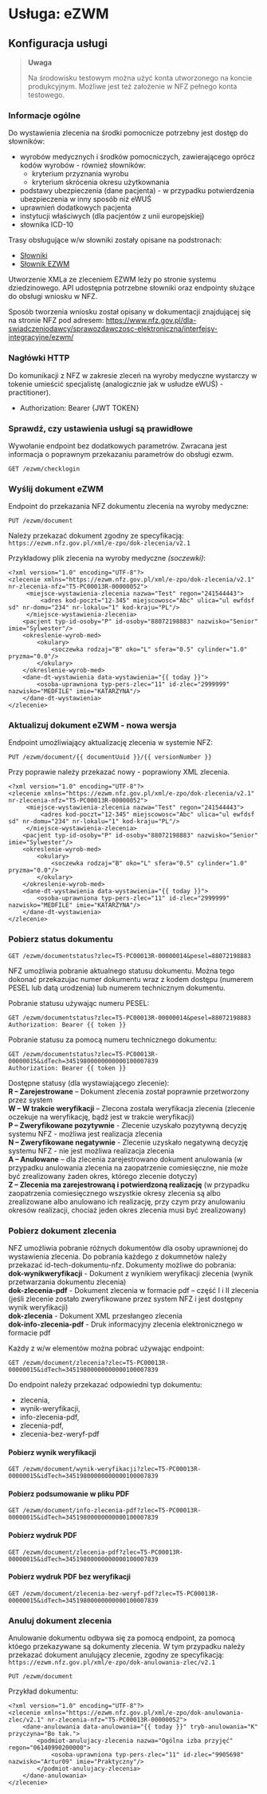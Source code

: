 # Usługa: eZWM

## Konfiguracja usługi

> __Uwaga__
>
> Na środowisku testowym można użyć konta utworzonego na koncie produkcyjnym.
> Możliwe jest też założenie w NFZ pełnego konta testowego.

### Informacje ogólne

Do wystawienia zlecenia na środki pomocnicze potrzebny jest dostęp do słowników:
 - wyrobów medycznych i środków pomocniczych, zawierającego oprócz kodów wyrobów - również słowników:
   - kryterium przyznania wyrobu
   - kryterium skrócenia okresu użytkownania
 - podstawy ubezpieczenia (dane pacjenta) - w przypadku potwierdzenia ubezpieczenia w inny sposób niż eWUŚ
 - uprawnień dodatkowych pacjenta
 - instytucji właściwych (dla pacjentów z unii europejskiej)
 - słownika ICD-10
   
Trasy obsługujące w/w słowniki zostały opisane na podstronach:
 - [Słowniki](Dictionaries.md)
 - [Słownik EZWM](EZWMDictionaries.md)
   
Utworzenie XMLa ze zleceniem EZWM leży po stronie systemu dziedzinowego. API udostępnia potrzebne słowniki oraz endpointy służące do obsługi wniosku w NFZ.

Sposób tworzenia wniosku został opisany w dokumentacji znajdującej się na stronie NFZ pod adresem:
https://www.nfz.gov.pl/dla-swiadczeniodawcy/sprawozdawczosc-elektroniczna/interfejsy-integracyjne/ezwm/

### Nagłówki HTTP
Do komunikacji z NFZ w zakresie zleceń na wyroby medyczne wystarczy w tokenie umieścić specjalistę (analogicznie jak w usłudze eWUŚ) - practitioner).
- Authorization: Bearer {JWT TOKEN}

### Sprawdź, czy ustawienia usługi są prawidłowe

Wywołanie endpoint bez dodatkowych parametrów. Zwracana jest informacja o poprawnym przekazaniu parametrów do obsługi ezwm.
```http request
GET /ezwm/checklogin
```

### Wyślij dokument eZWM
Endpoint do przekazania NFZ dokumentu zlecenia na wyroby medyczne:
```http request
PUT /ezwm/document
```
Należy przekazać dokument zgodny ze specyfikacją:  ```https://ezwm.nfz.gov.pl/xml/e-zpo/dok-zlecenia/v2.1```

Przykładowy plik zlecenia na wyroby medyczne *(soczewki)*:
```
<?xml version="1.0" encoding="UTF-8"?>
<zlecenie xmlns="https://ezwm.nfz.gov.pl/xml/e-zpo/dok-zlecenia/v2.1" nr-zlecenia-nfz="T5-PC00013R-00000052">
     <miejsce-wystawienia-zlecenia nazwa="Test" regon="241544443">
         <adres kod-poczt="12-345" miejscowosc="Abc" ulica="ul ewfdsf sd" nr-domu="234" nr-lokalu="1" kod-kraju="PL"/>
     </miejsce-wystawienia-zlecenia>
    <pacjent typ-id-osoby="P" id-osoby="88072198883" nazwisko="Senior" imie="Sylwester"/>
    <okreslenie-wyrob-med>
        <okulary>
            <soczewka rodzaj="B" oko="L" sfera="0.5" cylinder="1.0" pryzma="0.0"/>
        </okulary>
    </okreslenie-wyrob-med>
    <dane-dt-wystawienia data-wystawienia="{{ today }}">
        <osoba-uprawniona typ-pers-zlec="11" id-zlec="2999999" nazwisko="MEDFILE" imie="KATARZYNA"/>
    </dane-dt-wystawienia>
</zlecenie>
```

### Aktualizuj dokument eZWM - nowa wersja
Endpoint umożliwiający aktualizację zlecenia w systemie NFZ:
```http request
PUT /ezwm/document/{{ documentUuid }}/{{ versionNumber }}
```
Przy poprawie należy przekazać nowy - poprawiony XML zlecenia.
```
<?xml version="1.0" encoding="UTF-8"?>
<zlecenie xmlns="https://ezwm.nfz.gov.pl/xml/e-zpo/dok-zlecenia/v2.1" nr-zlecenia-nfz="T5-PC00013R-00000052">
     <miejsce-wystawienia-zlecenia nazwa="Test" regon="241544443">
         <adres kod-poczt="12-345" miejscowosc="Abc" ulica="ul ewfdsf sd" nr-domu="234" nr-lokalu="1" kod-kraju="PL"/>
     </miejsce-wystawienia-zlecenia>
    <pacjent typ-id-osoby="P" id-osoby="88072198883" nazwisko="Senior" imie="Sylwester"/>
    <okreslenie-wyrob-med>
        <okulary>
            <soczewka rodzaj="B" oko="L" sfera="0.5" cylinder="1.0" pryzma="0.0"/>
        </okulary>
    </okreslenie-wyrob-med>
    <dane-dt-wystawienia data-wystawienia="{{ today }}">
        <osoba-uprawniona typ-pers-zlec="11" id-zlec="2999999" nazwisko="MEDFILE" imie="KATARZYNA"/>
    </dane-dt-wystawienia>
</zlecenie>
```

### Pobierz status dokumentu

```http request
GET /ezwm/documentstatus?zlec=T5-PC00013R-00000014&pesel=88072198883
```

NFZ umożliwia pobranie aktualnego statusu dokumentu. Można tego dokonać przekazujac numer dokumentu wraz z kodem dostępu (numerem PESEL lub datą urodzenia) lub numerem technicznym dokumentu.

Pobranie statusu używając numeru PESEL:
```http request
GET /ezwm/documentstatus?zlec=T5-PC00013R-00000014&pesel=88072198883
Authorization: Bearer {{ token }}
```

Pobranie statusu za pomocą numeru technicznego dokumentu:
```http request
GET /ezwm/documentstatus?zlec=T5-PC00013R-00000015&idTech=34519800000000000100007839
Authorization: Bearer {{ token }}
```
Dostępne statusy (dla wystawiającego zlecenie):  
**R – Zarejestrowane** – Dokument zlecenia został poprawnie przetworzony przez system  
**W – W trakcie weryfikacji** – Zlecona została weryfikacja zlecenia (zlecenie oczekuje na weryfikację, bądź jest w trakcie weryfikacji)  
**P – Zweryfikowane pozytywnie** - Zlecenie uzyskało pozytywną decyzję systemu NFZ - możliwa jest realizacja zlecenia   
**N – Zweryfikowane negatywnie** - Zlecenie uzyskało negatywną decyzję systemu NFZ - nie jest możliwa realizacja zlecenia  
**A – Anulowane** – dla zlecenia zarejestrowano dokument anulowania (w przypadku anulowania zlecenia na zaopatrzenie comiesięczne, nie może być zrealizowany żaden okres, którego zlecenie dotyczy)  
**Z – Zlecenia ma zarejestrowaną i potwierdzoną realizację** (w przypadku zaopatrzenia comiesięcznego wszystkie okresy zlecenia są albo zrealizowane albo anulowano ich realizację, przy czym przy anulowaniu okresów realizacji, chociaż jeden okres zlecenia musi być zrealizowany)  

### Pobierz dokument zlecenia

NFZ umożliwia pobranie różnych dokumentów dla osoby uprawnionej do wystawienia zlecenia. Do pobrania każdego z dokumnetów należy przekazać id-tech-dokumentu-nfz. Dokumenty możliwe do pobrania:  
**dok-wynikweryfikacji** - Dokument z wynikiem weryfikacji zlecenia  (wynik przetwarzania dokumentu zlecenia)  
**dok-zlecenia-pdf** - Dokument zlecenia w formacie pdf – część I i II zlecenia (jeśli zlecenie zostało zweryfikowane przez system NFZ i jest dostępny wynik weryfikacji)  
**dok-zlecenia** - Dokument XML przesłangeo zlecenia  
**dok-info-zlecenia-pdf** - Druk informacyjny zlecenia elektronicznego w formacie pdf   

Każdy z w/w elementów można pobrać używając endpoint:
```http request
GET /ezwm/document/zlecenia?zlec=T5-PC00013R-00000015&idTech=34519800000000000100007839
```
Do endpoint należy przekazać odpowiedni typ dokumentu: 
- zlecenia,
- wynik-weryfikacji,
- info-zlecenia-pdf,
- zlecenia-pdf,
- zlecenia-bez-weryf-pdf

#### Pobierz wynik weryfikacji

```http request
GET /ezwm/document/wynik-weryfikacji?zlec=T5-PC00013R-00000015&idTech=34519800000000000100007839
```

#### Pobierz podsumowanie w pliku PDF

```http request
GET /ezwm/document/info-zlecenia-pdf?zlec=T5-PC00013R-00000015&idTech=34519800000000000100007839
```

#### Pobierz wydruk PDF

```http request
GET /ezwm/document/zlecenia-pdf?zlec=T5-PC00013R-00000015&idTech=34519800000000000100007839
```

#### Pobierz wydruk PDF bez weryfikacji

```http request
GET /ezwm/document/zlecenia-bez-weryf-pdf?zlec=T5-PC00013R-00000015&idTech=34519800000000000100007839
```

### Anuluj dokument zlecenia

Anulowanie dokumentu odbywa się za pomocą  endpoint, za pomocą któego przekazywane są dokumenty zlecenia. W tym przypadku należy przekazać dokument anulujący zlecenie, zgodny ze specyfikacją: ```https://ezwm.nfz.gov.pl/xml/e-zpo/dok-anulowania-zlec/v2.1```

```http request
PUT /ezwm/document
```

Przykład dokumentu:
```
<?xml version="1.0" encoding="UTF-8"?>
<zlecenie xmlns="https://ezwm.nfz.gov.pl/xml/e-zpo/dok-anulowania-zlec/v2.1" nr-zlecenia-nfz="T5-PC00013R-00000052">
    <dane-anulowania data-anulowania="{{ today }}" tryb-anulowania="K" przyczyna="Bo tak.">
        <podmiot-anulujacy-zlecenia nazwa="Ogólna izba przyjęć" regon="06140990200000">
            <osoba-uprawniona typ-pers-zlec="11" id-zlec="9905698" nazwisko="Artur09" imie="Praktyczny"/>
        </podmiot-anulujacy-zlecenia>
    </dane-anulowania>
</zlecenie>
```
